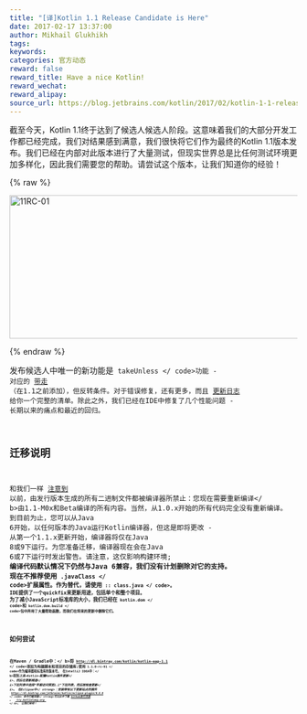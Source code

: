 ```yaml
---
title: "[译]Kotlin 1.1 Release Candidate is Here"
date: 2017-02-17 13:37:00
author: Mikhail Glukhikh
tags:
keywords:
categories: 官方动态
reward: false
reward_title: Have a nice Kotlin!
reward_wechat:
reward_alipay:
source_url: https://blog.jetbrains.com/kotlin/2017/02/kotlin-1-1-release-candidate-is-here/
---
```


截至今天，Kotlin 1.1终于达到了候选人候选人阶段。这意味着我们的大部分开发工作都已经完成，我们对结果感到满意，我们很快将它们作为最终的Kotlin 1.1版本发布。我们已经在内部对此版本进行了大量测试，但现实世界总是比任何测试环境更加多样化，因此我们需要您的帮助。请尝试这个版本，让我们知道你的经验！

{% raw %}
<p><img alt="11RC-01" class="alignnone size-full wp-image-4599" height="251" src="https://d3nmt5vlzunoa1.cloudfront.net/kotlin/files/2017/02/11RC-01.png" width="1300"/><br/>
<span id="more-4589"></span></p>
{% endraw %}

发布候选人中唯一的新功能是<code> takeUnless </ code>功能 - 对应的 [带走](https://kotlinlang.org/docs/reference/whatsnew11.html#takeif-and-also) （在1.1之前添加），但反转条件。对于错误修复，还有更多，而且 [更新日志](https://github.com/JetBrains/kotlin/blob/1.1-rc/ChangeLog.md) 给你一个完整的清单。除此之外，我们已经在IDE中修复了几个性能问题 - 长期以来的痛点和最近的回归。
## 迁移说明

和我们一样 [注意到](https://blog.jetbrains.com/kotlin/2017/01/kotlin-1-1-beta-is-here/) 以前，由发行版本生成的所有二进制文件都被编译器所禁止：您现在需要重新编译</ b>由1.1-M0x和Beta编译的所有内容。当然，从1.0.x开始的所有代码完全没有重新编译。
到目前为止，您可以从Java 6开始，以任何版本的Java运行Kotlin编译器，但这是即将更改 - 从第一个1.1.x更新开始，编译器将仅在Java 8或9下运行。为您准备迁移，编译器现在会在Java 6或7下运行时发出警告。请注意，这仅影响构建环境; <b>编译代码默认情况下仍然与Java 6兼容，我们没有计划删除对它的支持。
现在不推荐使用<code> .javaClass </ code>扩展属性。作为替代，请使用<code> :: class.java </ code>。 IDE提供了一个quickfix来更新用途，包括单个和整个项目。
为了减小JavaScript标准库的大小，我们已经在<code> kotlin.dom </ code>和<code> kotlin.dom.build </ code>包中弃用了大量帮助函数，而我们在将来的更新中删除它们。
## 如何尝试

<b>在Maven / Gradle中：</ b>将<code> http://dl.bintray.com/kotlin/kotlin-eap-1.1 </ code>添加为构建脚本和项目的存储库;使用<code> 1.1.0-rc-91 </ code>作为编译器和标准库的版本号。
<b>在IntelliJ IDEA中：</ b>转到<i>工具→Kotlin→配置Kotlin插件更新</ i>，然后在<i>更新频道</ i>下拉列表中选择“早期访问预览1.1”下拉列表，然后按<i>检查更新</ i>。
<strong>在Eclipse中</ strong>：安装带有以下更新站点的插件
<code> https://dl.bintray.com/jetbrains/kotlin/eclipse-plugin/0.8.0 </ code>
<strong>命令行编译器</ strong>可以从中下载 [Github发行页面](https://github.com/JetBrains/kotlin/releases/tag/v1.1-rc) 。
<b> <a href="http://try.kotlinlang.org/"> try.kotlinlang.org </a> </ b>。
让我们来吧！
